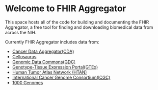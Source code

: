 # Welcome to FHIR Aggregator

This space hosts all of the code for building and documenting the FHIR Aggregator, a free tool for finding and downloading biomedical data from across the NIH. 

Currently FHIR Aggregator includes data from:

- [Cancer Data Aggregator(CDA)](https://cda.readthedocs.io/en/latest/)
- [Cellosaurus](https://www.cellosaurus.org/)
- [Genomic Data Commons(GDC)](https://portal.gdc.cancer.gov/)
- [Genotype-Tissue Expression Portal(GTEx)](https://www.gtexportal.org/home/downloads/adult-gtex/overview)
- [Human Tumor Atlas Network (HTAN)](https://data.humantumoratlas.org/data-access)
- [International Cancer Genome Consortium(ICGC)](https://www.icgc-argo.org/)
- [1000 Genomes](https://www.internationalgenome.org/)
